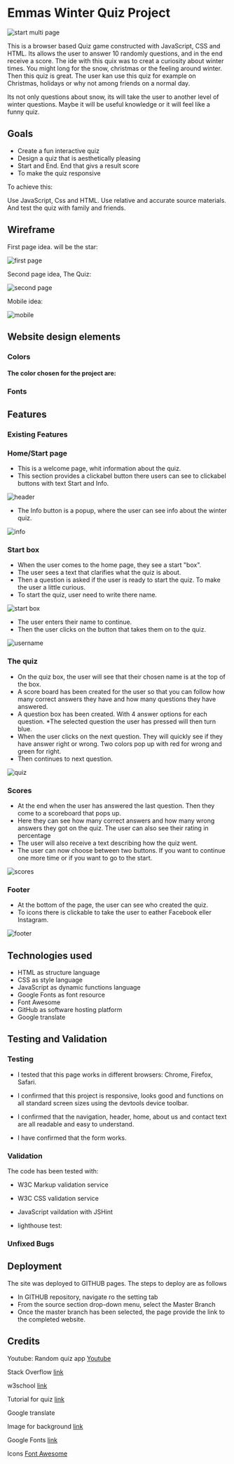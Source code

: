 # Emmas Winter Quiz Project

![start multi page](/assets/image/Ska%CC%88rmavbild%202022-09-24%20kl.%2012.37.25.png)

This is a browser based Quiz game constructed with JavaScript, CSS and HTML.
Its allows the user to answer 10 randomly questions, and in the end receive a score.
The ide with this quix was to creat a curiosity about winter times. You might long for the snow, christmas or the feeling around winter. Then this quiz is great.
The user kan use this quiz for example on Christmas, holidays or why not among friends on a normal day.

Its not only questions about snow, its will take the user to another level of winter questions. Maybe it will be useful knowledge or it will feel like a funny quiz.

## Goals

* Create a fun interactive quiz
* Design a quiz that is aesthetically pleasing
* Start and End. End that givs a result score
* To make the quiz responsive

To achieve this:

 Use JavaScript, Css and HTML. Use relative and accurate source materials.
 And test the quiz with family and friends.

 ## Wireframe

 First page idea. will be the star:

 ![first page](/assets/image/ny2.png) 

  Second page idea, The Quiz:

 ![second page](/assets/image/ny.png)

 Mobile idea:

 ![mobile](/assets/image/Ska%CC%88rmavbild%202022-09-20%20kl.%2010.13.07.png)

## Website design elements

### Colors

#### The color chosen for the project are:

### Fonts

 ## Features

 ### Existing Features


### Home/Start page

* This is a welcome page, whit information about the quiz.
* This section provides a clickabel button there users can see to clickabel buttons with text Start and Info.

![header](/assets/image/header.png)

* The Info button is a popup, where the user can see info about the winter quiz.

![info](/assets/image/info.png)

### Start box

* When the user comes to the home page, they see a start "box".
* The user sees a text that clarifies what the quiz is about.
* Then a question is asked if the user is ready to start the quiz. To make the user a little curious.
* To start the quiz, user need to write there name.

![start box](/assets/image/firstpage.png)

* The user enters their name to continue.
* Then the user clicks on the button that takes them on to the quiz.

![username](/assets/image/username.png)

### The quiz

* On the quiz box, the user will see that their chosen name is at the top of the box.
* A score board has been created for the user so that you can follow how many correct answers they have and how many questions they have answered.
* A question box has been created. With 4 answer options for each question.
*The selected question the user has pressed will then turn blue.
* When the user clicks on the next question. They will quickly see if they have answer right or wrong. Two colors pop up with red for wrong and green for right.
* Then continues to next question.

![quiz](/assets/image/quizgame.png)

### Scores
* At the end when the user has answered the last question. Then they come to a scoreboard that pops up.
* Here they can see how many correct answers and how many wrong answers they got on the quiz. The user can also see their rating in percentage
* The user will also receive a text describing how the quiz went.
* The user can now choose between two buttons. If you want to continue one more time or if you want to go to the start.

![scores](/assets/image/score.png)
 
 ### Footer
 * At the bottom of the page, the user can see who created the quiz.
 * To icons there is clickable to take the user to eather Facebook eller Instagram.

 ![footer](/assets/image/footer.png)

## Technologies used

* HTML as structure language
* CSS as style language
* JavaScript as dynamic functions language
* Google Fonts as font resource
* Font Awesome
* GitHub as software hosting platform
* Google translate

## Testing and Validation

### Testing

* I tested that this page works in different browsers: Chrome, Firefox, Safari.

* I confirmed that this project is responsive, looks good and functions on all standard screen sizes using the devtools device toolbar.

* I confirmed that the navigation, header, home, about us and contact text are all readable and easy to understand.

* I have confirmed that the form works.

### Validation

The code has been tested with:

* W3C Markup validation service
* W3C CSS validation service
* JavaScript vaildation with JSHint

* lighthouse test:

### Unfixed Bugs


## Deployment

The site was deployed to GITHUB pages. The steps to deploy are as follows
* In GITHUB repository, navigate ro the setting tab
* From the source section drop-down menu, select the Master Branch
* Once the master branch has been selected, the page provide the link to the completed website.

## Credits

Youtube: Random quiz app [Youtube](https://youtu.be/QU6z69P5BrU)

Stack Overflow [link](https://stackoverflow.com/)

w3school [link](https://www.w3schools.com/)

Tutorial for quiz [link](https://simplestepscode.com/javascript-quiz-tutorial/)

Google translate

Image for background [link](https://www.freepik.com)

Google Fonts [link](https://fonts.google.com/)

Icons [Font Awesome](https://fontawesome.com/v5/search)

